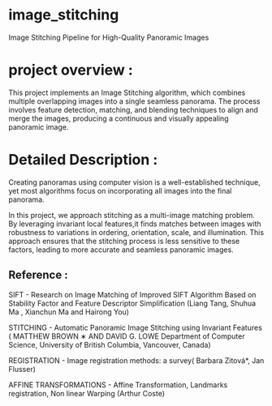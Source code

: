 # image_stitching
Image Stitching Pipeline for High-Quality Panoramic Images


# project overview :
This project implements an Image Stitching algorithm, which combines multiple overlapping images into a single seamless panorama. The process involves feature detection, matching, and blending techniques to align and merge the images, producing a continuous and visually appealing panoramic image.

# Detailed Description :
Creating panoramas using computer vision is a well-established technique, yet most algorithms focus on incorporating all images into the final panorama.

In this project, we approach stitching as a multi-image matching problem. By leveraging invariant local features,it finds matches between images with robustness to variations in ordering, orientation, scale, and illumination. This approach ensures that the stitching process is less sensitive to these factors, leading to more accurate and seamless panoramic images.

## Reference :
SIFT - Research on Image Matching of Improved SIFT Algorithm
Based on Stability Factor and Feature Descriptor Simplification (Liang Tang, Shuhua Ma , Xianchun Ma
and Hairong You)

STITCHING - Automatic Panoramic Image Stitching using Invariant Features ( MATTHEW BROWN ∗ AND DAVID G. LOWE Department of Computer Science, University of British Columbia, Vancouver, Canada)

REGISTRATION - Image registration methods: a survey( Barbara Zitová*, Jan Flusser)

AFFINE TRANSFORMATIONS - Affine Transformation, Landmarks registration, Non linear Warping
(Arthur Coste)